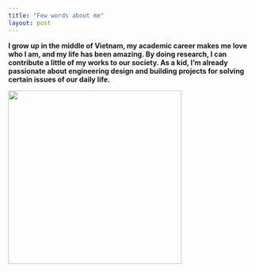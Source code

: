 ```yaml
---
title: "Few words about me"
layout: post
---
```

**I grow up in the middle of Vietnam, my academic career makes me love who I am, and my life has been amazing. By doing research, I can contribute a little of my works to our society. As a kid, I’m already passionate about engineering design and building projects for solving certain issues of our daily life.**

<img src="https://github.com/Nhiem/tran.github.io/blob/master/_posts/IMGP5788.PEF.jpg" width="350">

